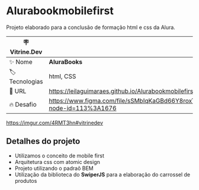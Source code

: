 # Alurabookmobilefirst

Projeto elaborado para a conclusão de formação html e css da Alura.

| :placard: Vitrine.Dev |     |
| -------------  | --- |
| :sparkles: Nome        | **AluraBooks**
| :label: Tecnologias |  html, CSS
| :rocket: URL         | https://leilaguimaraes.github.io/Alurabookmobilefirst/
| :fire: Desafio     | https://www.figma.com/file/sSMbIqKaGBd66Y8roxTk2p/AluraBooks?node-id=113%3A1676

<!-- Inserir imagem com a #vitrinedev ao final do link -->
https://imgur.com/4RMT3hn#vitrinedev

## Detalhes do projeto

- Utilizamos o conceito de mobile first
- Arquitetura css com atomic design
- Projeto utilizando o padraõ BEM
- Utilização da biblioteca do **SwiperJS** para a elaboração do carrossel de produtos
